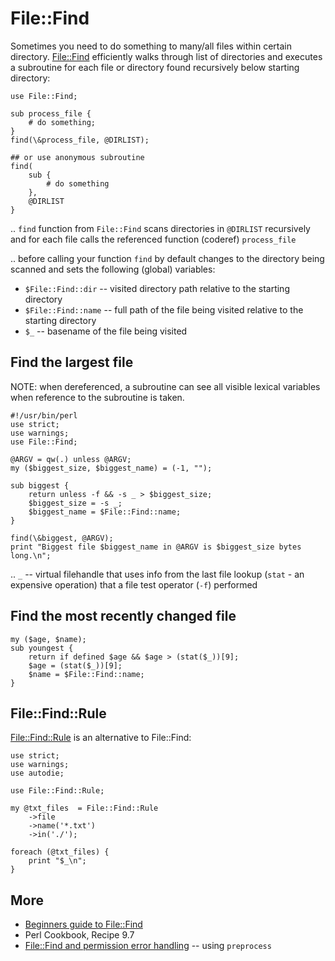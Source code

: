 # File::Find

Sometimes you need to do something to many/all files within certain directory. [File::Find](http://perldoc.perl.org/File/Find.html) efficiently walks through list of directories and executes a subroutine for each file or directory found recursively below starting directory:

    use File::Find;
    
    sub process_file {
        # do something;
    }
    find(\&process_file, @DIRLIST);
    
    ## or use anonymous subroutine
    find(
        sub {
            # do something
        },
        @DIRLIST
    }

.. `find` function from `File::Find` scans directories in `@DIRLIST` recursively and for each file calls the referenced function (coderef) `process_file`

.. before calling your function `find` by default changes to the directory being scanned and sets the following (global) variables:

* `$File::Find::dir` -- visited directory path relative to the starting directory
* `$File::Find::name` -- full path of the file being visited relative to the starting directory
* `$_` -- basename of the file being visited

## Find the largest file

NOTE: when dereferenced, a subroutine can see all visible lexical variables when reference to the subroutine is taken.

    #!/usr/bin/perl
    use strict;
    use warnings;
    use File::Find;

    @ARGV = qw(.) unless @ARGV;
    my ($biggest_size, $biggest_name) = (-1, "");

    sub biggest {
        return unless -f && -s _ > $biggest_size;
        $biggest_size = -s _;
        $biggest_name = $File::Find::name;
    }

    find(\&biggest, @ARGV);
    print "Biggest file $biggest_name in @ARGV is $biggest_size bytes long.\n";

.. `_` -- virtual filehandle that uses info from the last file lookup (`stat` - an expensive operation) that a file test operator (`-f`) performed

## Find the most recently changed file

    my ($age, $name);
    sub youngest {
        return if defined $age && $age > (stat($_))[9];
        $age = (stat($_))[9];
        $name = $File::Find::name;
    }

## File::Find::Rule

[File::Find::Rule](https://metacpan.org/module/File::Find::Rule) is an alternative to File::Find:

    use strict;
    use warnings;
    use autodie;

    use File::Find::Rule;

    my @txt_files  = File::Find::Rule
        ->file
        ->name('*.txt')
        ->in('./');

    foreach (@txt_files) {
        print "$_\n";
    }

## More

* [Beginners guide to File::Find](http://www.perlmonks.org/?node_id=217166)
* Perl Cookbook, Recipe 9.7
* [File::Find and permission error handling](http://perlmonks.org/?node_id=1023278) -- using `preprocess`
